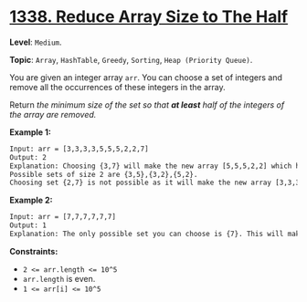 # [1338. Reduce Array Size to The Half](https://leetcode.com/problems/reduce-array-size-to-the-half/)

**Level**: `Medium`.

**Topic**: `Array`, `HashTable`, `Greedy`, `Sorting`, `Heap (Priority Queue)`.

You are given an integer array `arr`. You can choose a set of integers and remove all the occurrences of these integers in the array.

Return _the minimum size of the set so that **at least** half of the integers of the array are removed._

**Example 1:**

```txt
Input: arr = [3,3,3,3,5,5,5,2,2,7]
Output: 2
Explanation: Choosing {3,7} will make the new array [5,5,5,2,2] which has size 5 (i.e equal to half of the size of the old array).
Possible sets of size 2 are {3,5},{3,2},{5,2}.
Choosing set {2,7} is not possible as it will make the new array [3,3,3,3,5,5,5] which has a size greater than half of the size of the old array.
```

**Example 2:**

```txt
Input: arr = [7,7,7,7,7,7]
Output: 1
Explanation: The only possible set you can choose is {7}. This will make the new array empty.
```

**Constraints:**

- `2 <= arr.length <= 10^5`
- `arr.length` is even.
- `1 <= arr[i] <= 10^5`
